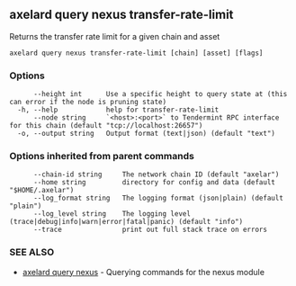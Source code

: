 ## axelard query nexus transfer-rate-limit

Returns the transfer rate limit for a given chain and asset

```
axelard query nexus transfer-rate-limit [chain] [asset] [flags]
```

### Options

```
      --height int      Use a specific height to query state at (this can error if the node is pruning state)
  -h, --help            help for transfer-rate-limit
      --node string     `<host>:<port>` to Tendermint RPC interface for this chain (default "tcp://localhost:26657")
  -o, --output string   Output format (text|json) (default "text")
```

### Options inherited from parent commands

```
      --chain-id string     The network chain ID (default "axelar")
      --home string         directory for config and data (default "$HOME/.axelar")
      --log_format string   The logging format (json|plain) (default "plain")
      --log_level string    The logging level (trace|debug|info|warn|error|fatal|panic) (default "info")
      --trace               print out full stack trace on errors
```

### SEE ALSO

- [axelard query nexus](/cli-docs/v0_31_2/axelard_query_nexus) - Querying commands for the nexus module
